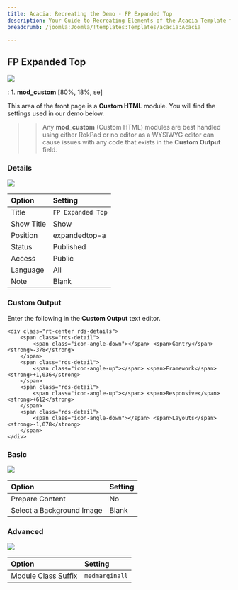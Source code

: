 ```yaml
---
title: Acacia: Recreating the Demo - FP Expanded Top
description: Your Guide to Recreating Elements of the Acacia Template for Joomla
breadcrumb: /joomla:Joomla/!templates:Templates/acacia:Acacia

---
```


FP Expanded Top
-----

![][demo]

:	1. **mod_custom** [80%, 18%, se]

This area of the front page is a **Custom HTML** module. You will find the settings used in our demo below.

>> Any **mod_custom** (Custom HTML) modules are best handled using either RokPad or no editor as a WYSIWYG editor can cause issues with any code that exists in the **Custom Output** field.

### Details
![][demo2]

| Option     | Setting              |  
| :--------- | :------------------- |  
| Title      | `FP Expanded Top`    |  
| Show Title | Show                 |  
| Position   | expandedtop-a        |  
| Status     | Published            |  
| Access     | Public               |  
| Language   | All                  |  
| Note       | Blank                |  

### Custom Output
Enter the following in the **Custom Output** text editor.

~~~
<div class="rt-center rds-details">
	<span class="rds-detail">
		<span class="icon-angle-down"></span> <span>Gantry</span> <strong>-378</strong>
	</span>
	<span class="rds-detail">
		<span class="icon-angle-up"></span> <span>Framework</span> <strong>+1,036</strong>
	</span>
	<span class="rds-detail">
		<span class="icon-angle-up"></span> <span>Responsive</span> <strong>+612</strong>
	</span>
	<span class="rds-detail">
		<span class="icon-angle-down"></span> <span>Layouts</span> <strong>-1,078</strong>
	</span>
</div>
~~~

### Basic
![][demo3]

| Option                    | Setting |  
| :------------------------ | :------ |  
| Prepare Content           | No      |  
| Select a Background Image | Blank   |

### Advanced
![][demo4]

| Option              | Setting        |  
| :------------------ | :------------- |  
| Module Class Suffix | `medmarginall` |  

[demo]: assets/demo_4.jpeg
[demo2]: assets/expanded_1.jpeg
[demo3]: assets/expanded_2.jpeg
[demo4]: assets/expanded_3.jpeg